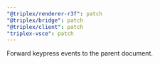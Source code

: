 ```yaml
---
"@triplex/renderer-r3f": patch
"@triplex/bridge": patch
"@triplex/client": patch
"triplex-vsce": patch
---
```


Forward keypress events to the parent document.
